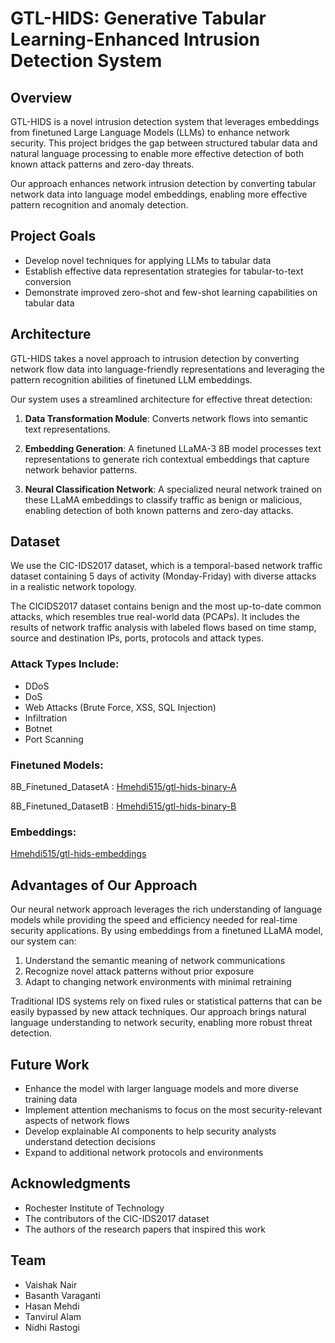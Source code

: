 # GTL-HIDS: Generative Tabular Learning-Enhanced Intrusion Detection System

## Overview

GTL-HIDS is a novel intrusion detection system that leverages embeddings from finetuned Large Language Models (LLMs) to enhance network security. This project bridges the gap between structured tabular data and natural language processing to enable more effective detection of both known attack patterns and zero-day threats.

Our approach enhances network intrusion detection by converting tabular network data into language model embeddings, enabling more effective pattern recognition and anomaly detection.

## Project Goals

- Develop novel techniques for applying LLMs to tabular data
- Establish effective data representation strategies for tabular-to-text conversion
- Demonstrate improved zero-shot and few-shot learning capabilities on tabular data

## Architecture

GTL-HIDS takes a novel approach to intrusion detection by converting network flow data into language-friendly representations and leveraging the pattern recognition abilities of finetuned LLM embeddings.

Our system uses a streamlined architecture for effective threat detection:

1. **Data Transformation Module**: Converts network flows into semantic text representations.

2. **Embedding Generation**: A finetuned LLaMA-3 8B model processes text representations to generate rich contextual embeddings that capture network behavior patterns.

3. **Neural Classification Network**: A specialized neural network trained on these LLaMA embeddings to classify traffic as benign or malicious, enabling detection of both known patterns and zero-day attacks.

## Dataset

We use the CIC-IDS2017 dataset, which is a temporal-based network traffic dataset containing 5 days of activity (Monday-Friday) with diverse attacks in a realistic network topology.

The CICIDS2017 dataset contains benign and the most up-to-date common attacks, which resembles true real-world data (PCAPs). It includes the results of network traffic analysis with labeled flows based on time stamp, source and destination IPs, ports, protocols and attack types.

### Attack Types Include:

- DDoS
- DoS
- Web Attacks (Brute Force, XSS, SQL Injection)
- Infiltration
- Botnet
- Port Scanning

### Finetuned Models:

8B_Finetuned_DatasetA : [Hmehdi515/gtl-hids-binary-A](https://huggingface.co/Hmehdi515/gtl-hids-binary-A)

8B_Finetuned_DatasetB : [Hmehdi515/gtl-hids-binary-B](https://huggingface.co/Hmehdi515/gtl-hids-binary-B)

### Embeddings:

[Hmehdi515/gtl-hids-embeddings](https://huggingface.co/datasets/Hmehdi515/gtl-hids-embeddings)

## Advantages of Our Approach

Our neural network approach leverages the rich understanding of language models while providing the speed and efficiency needed for real-time security applications. By using embeddings from a finetuned LLaMA model, our system can:

1. Understand the semantic meaning of network communications
2. Recognize novel attack patterns without prior exposure
3. Adapt to changing network environments with minimal retraining

Traditional IDS systems rely on fixed rules or statistical patterns that can be easily bypassed by new attack techniques. Our approach brings natural language understanding to network security, enabling more robust threat detection.

## Future Work

- Enhance the model with larger language models and more diverse training data
- Implement attention mechanisms to focus on the most security-relevant aspects of network flows
- Develop explainable AI components to help security analysts understand detection decisions
- Expand to additional network protocols and environments

## Acknowledgments

- Rochester Institute of Technology
- The contributors of the CIC-IDS2017 dataset
- The authors of the research papers that inspired this work

## Team

- Vaishak Nair
- Basanth Varaganti
- Hasan Mehdi
- Tanvirul Alam
- Nidhi Rastogi
